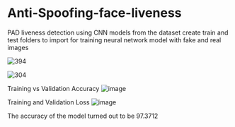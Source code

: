 # Anti-Spoofing-face-liveness
PAD liveness detection using CNN models from the dataset
create train and test folders to import for training neural network model with fake and real images

![394](https://user-images.githubusercontent.com/48886457/221046324-c3ce7b18-d446-4fe8-88db-390e1114ba36.jpg)

![304](https://user-images.githubusercontent.com/48886457/221047002-557e79ac-3e5b-4e2e-b7eb-42408624c1c7.jpg)


Training vs Validation Accuracy ![image](https://user-images.githubusercontent.com/48886457/221046429-e1ad9787-03d7-4a56-9c13-c9f67d4f44e3.png)

Training and Validation Loss ![image](https://user-images.githubusercontent.com/48886457/221046530-dbd5fbb5-01b1-46cb-acae-b52fcacca8f1.png)

The accuracy of the model turned out to be 97.3712

